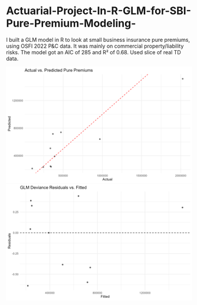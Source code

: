 # Actuarial-Project-In-R-GLM-for-SBI-Pure-Premium-Modeling-
I built a GLM model in R to look at small business insurance pure premiums, using OSFI 2022 P&amp;C data. It was mainly on commercial property/liability risks. The model got an AIC of 285 and R² of 0.68. Used slice of real TD data.

![image alt](https://github.com/Talal1281/Actuarial-Project-In-R-GLM-for-SBI-Pure-Premium-Modeling-/blob/814b5ceb1167f3b256b8b4a098dd227628492bfd/td_glm_actual_pred.png
)
![image alt](https://github.com/Talal1281/Actuarial-Project-In-R-GLM-for-SBI-Pure-Premium-Modeling-/blob/814b5ceb1167f3b256b8b4a098dd227628492bfd/td_glm_residuals.png)


